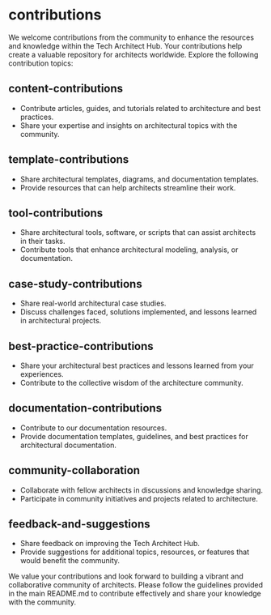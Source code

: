 # contributions

We welcome contributions from the community to enhance the resources and knowledge within the Tech Architect Hub. Your contributions help create a valuable repository for architects worldwide. Explore the following contribution topics:

## content-contributions

- Contribute articles, guides, and tutorials related to architecture and best practices.
- Share your expertise and insights on architectural topics with the community.

## template-contributions

- Share architectural templates, diagrams, and documentation templates.
- Provide resources that can help architects streamline their work.

## tool-contributions

- Share architectural tools, software, or scripts that can assist architects in their tasks.
- Contribute tools that enhance architectural modeling, analysis, or documentation.

## case-study-contributions

- Share real-world architectural case studies.
- Discuss challenges faced, solutions implemented, and lessons learned in architectural projects.

## best-practice-contributions

- Share your architectural best practices and lessons learned from your experiences.
- Contribute to the collective wisdom of the architecture community.

## documentation-contributions

- Contribute to our documentation resources.
- Provide documentation templates, guidelines, and best practices for architectural documentation.

## community-collaboration

- Collaborate with fellow architects in discussions and knowledge sharing.
- Participate in community initiatives and projects related to architecture.

## feedback-and-suggestions

- Share feedback on improving the Tech Architect Hub.
- Provide suggestions for additional topics, resources, or features that would benefit the community.

We value your contributions and look forward to building a vibrant and collaborative community of architects. Please follow the guidelines provided in the main README.md to contribute effectively and share your knowledge with the community.
